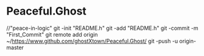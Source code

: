 Peaceful.Ghost
================
//"peace-in-logic"
git -init "README.h"
git -add "README.h"
git -commit -m "First_Commit"
git remote add origin ~/https://www.github.com/ghostXtown/Peaceful.Ghost/
git -push -u origin-master
